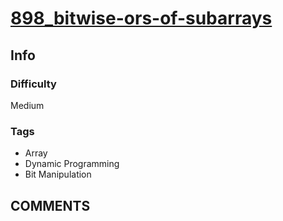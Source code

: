 # [898_bitwise-ors-of-subarrays](https://leetcode.com/problems/bitwise-ors-of-subarrays/)

## Info

### Difficulty

Medium

### Tags

- Array
- Dynamic Programming
- Bit Manipulation

## __COMMENTS__

> 
